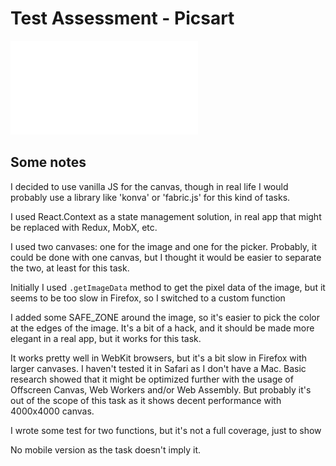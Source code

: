 # Test Assessment - Picsart

![Task](test-task.pdf)

## Some notes

I decided to use vanilla JS for the canvas, though in real life I would
probably use a library like 'konva' or 'fabric.js' for this kind of tasks.

I used React.Context as a state management solution, in real app that might
be replaced with Redux, MobX, etc.

I used two canvases: one for the image and one for the picker. Probably,
it could be done with one canvas, but I thought it would be easier to separate
the two, at least for this task.

Initially I used `.getImageData` method to get the pixel data of the image,
but it seems to be too slow in Firefox, so I switched to a custom function

I added some SAFE_ZONE around the image, so it's easier to pick the color at
the edges of the image. It's a bit of a hack, and it should be made more
elegant in a real app, but it works for this task.

It works pretty well in WebKit browsers, but it's a bit slow in Firefox with
larger canvases. I haven't tested it in Safari as I don't have a Mac. Basic
research showed that it might be optimized further with the usage of Offscreen
Canvas, Web Workers and/or Web Assembly. But probably it's out of the scope
of this task as it shows decent performance with 4000x4000 canvas.

I wrote some test for two functions, but it's not a full coverage, just to show

No mobile version as the task doesn't imply it.
